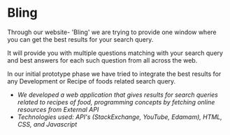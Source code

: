 # Bling

Through our website- 'Bling' we are trying to provide one window where you can get the best results for your search query.

It will provide you with multiple questions matching with your search query and best answers for each such question from all across the web.

In our initial prototype phase we have tried to integrate the best results for any Development or Recipe of foods related search query.

* _We developed a web application that gives results for search queries related to recipes of food, programming concepts by fetching online resources from External API_
* _Technologies used: API's (StackExchange, YouTube, Edamam), HTML, CSS, and Javascript_

